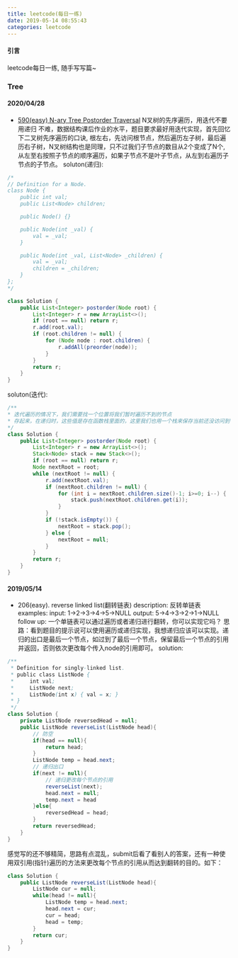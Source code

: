 ```yaml
---
title: leetcode(每日一练)
date: 2019-05-14 08:55:43
categories: leetcode
---
```

#### 引言
leetcode每日一练, 随手写写篇~

<!-- more -->

### Tree
#### 2020/04/28
- [590(easy) N-ary Tree Postorder Traversal](https://leetcode.com/problems/n-ary-tree-preorder-traversal/)
N叉树的先序遍历，用迭代不要用递归
不难，数据结构课后作业的水平，题目要求最好用迭代实现，首先回忆下二叉树先序遍历的口诀, 根左右，先访问根节点，然后遍历左子树，最后遍历右子树，N叉树结构也是同理，只不过我们子节点的数目从2个变成了N个, 从左至右按照子节点的顺序遍历，如果子节点不是叶子节点，从左到右遍历子节点的子节点。
soluton(递归):
```java
/*
// Definition for a Node.
class Node {
    public int val;
    public List<Node> children;

    public Node() {}

    public Node(int _val) {
        val = _val;
    }

    public Node(int _val, List<Node> _children) {
        val = _val;
        children = _children;
    }
};
*/

class Solution {
    public List<Integer> postorder(Node root) {
        List<Integer> r = new ArrayList<>();
        if (root == null) return r;
        r.add(root.val);
        if (root.children != null) {
            for (Node node : root.children) {
                r.addAll(preorder(node));
            }
        }
        return r;
    }
}
```

soluton(迭代):
```java
/**
* 迭代遍历的情况下，我们需要找一个位置将我们暂时遍历不到的节点
* 存起来，在递归时，这些值是存在函数栈里面的，这里我们也用一个栈来保存当前还没访问到* 的节点。
*/
class Solution {
    public List<Integer> postorder(Node root) {
        List<Integer> r = new ArrayList<>();
        Stack<Node> stack = new Stack<>();
        if (root == null) return r;
        Node nextRoot = root;
        while (nextRoot != null) {
            r.add(nextRoot.val);
            if (nextRoot.children != null) {
                for (int i = nextRoot.children.size()-1; i>=0; i--) {
                    stack.push(nextRoot.children.get(i));
                }
            }
            if (!stack.isEmpty()) {
                nextRoot = stack.pop();
            } else {
                nextRoot = null;
            }
        }
        return r;
    }
}
```

#### 2019/05/14
- 206(easy). reverse linked list(翻转链表)
description:
反转单链表
examples:
input: 1->2->3->4->5->NULL
output: 5->4->3->2->1->NULL
follow up:
一个单链表可以通过遍历或者递归进行翻转，你可以实现它吗？
思路：看到题目的提示说可以使用遍历或递归实现，我想递归应该可以实现。递归的出口是最后一个节点，如过到了最后一个节点，保留最后一个节点的引用并返回，否则依次更改每个传入node的引用即可。
solution:
```java
/**
 * Definition for singly-linked list.
 * public class ListNode {
 *     int val;
 *     ListNode next;
 *     ListNode(int x) { val = x; }
 * }
 */
class Solution {
    private ListNode reversedHead = null;
    public ListNode reverseList(ListNode head){
        // 防空
        if(head == null){
            return head;
        }
        ListNode temp = head.next;
        // 递归出口
        if(next != null){
            // 递归更改每个节点的引用
            reverseList(next);
            head.next = null;
            temp.next = head
        }else{
            reversedHead = head;
        }
        return reversedHead;
    }
}
```
感觉写的还不够精简，思路有点混乱，submit后看了看别人的答案，还有一种使用双引用(指针)遍历的方法来更改每个节点的引用从而达到翻转的目的。如下：

```java
class Solution {
    public ListNode reverseList(ListNode head){
        ListNode cur = null;
        while(head != null){
            ListNode temp = head.next;
            head.next = cur;
            cur = head;
            head = temp;
        }
        return cur;
    }
}
```

